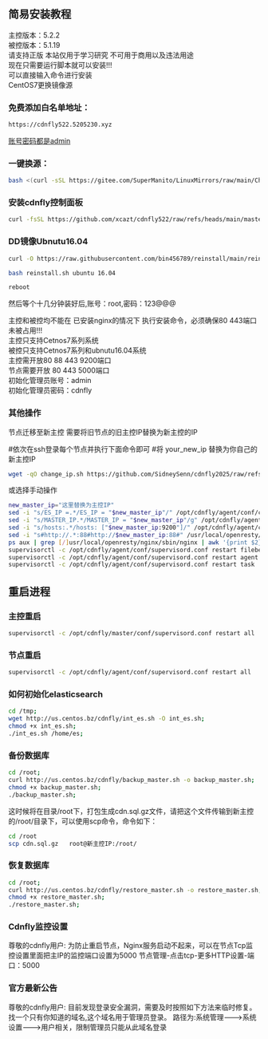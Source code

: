 ## 简易安装教程
主控版本：5.2.2<br />
被控版本：5.1.19<br />
请支持正版 本站仅用于学习研究 不可用于商用以及违法用途<br />
现在只需要运行脚本就可以安装!!!<br />
可以直接输入命令进行安装<br />
CentOS7更换镜像源<br />
### 免费添加白名单地址：<br />
```bash
https://cdnfly522.5205230.xyz
```
<u>账号密码都是admin</u><br />

### 一键换源：<br />

```bash
bash <(curl -sSL https://gitee.com/SuperManito/LinuxMirrors/raw/main/ChangeMirrors.sh)
```

### 安装cdnfly控制面板<br />

```bash
curl -fsSL https://github.com/xcazt/cdnfly522/raw/refs/heads/main/master.sh -o master.sh && chmod +x master.sh && ./master.sh --es-dir /home/es
```
### DD镜像Ubnutu16.04
```bash
curl -O https://raw.githubusercontent.com/bin456789/reinstall/main/reinstall.sh
```
```bash
bash reinstall.sh ubuntu 16.04
```
```bash
reboot
```
然后等个十几分钟装好后,账号：root,密码：123@@@

<p>主控和被控均不能在 已安装nginx的情况下 执行安装命令，必须确保80 443端口未被占用!!!<br />
主控只支持Cetnos7系列系统<br />
被控只支持Cetnos7系列和ubnutu16.04系统<br />
主控需开放80 88 443 9200端口<br />
节点需要开放 80 443 5000端口<br />
初始化管理员账号：admin<br/>
初始化管理员密码：cdnfly</p>


###  其他操作
节点迁移至新主控 需要将旧节点的旧主控IP替换为新主控的IP

#依次在ssh登录每个节点并执行下面命令即可
#将 your_new_ip 替换为你自己的新主控IP
```bash
wget -qO change_ip.sh https://github.com/SidneySenn/cdnfly2025/raw/refs/heads/main/change_ip.sh && chmod +x change_ip.sh && bash change_ip.sh your_new_ip
```
或选择手动操作
```bash
new_master_ip="这里替换为主控IP"
sed -i "s/ES_IP =.*/ES_IP = "$new_master_ip"/" /opt/cdnfly/agent/conf/config.py
sed -i "s/MASTER_IP.*/MASTER_IP = "$new_master_ip"/g" /opt/cdnfly/agent/conf/config.py
sed -i "s/hosts:.*/hosts: ["$new_master_ip:9200"]/" /opt/cdnfly/agent/conf/filebeat.yml
sed -i "s#http://.*:88#http://$new_master_ip:88#" /usr/local/openresty/nginx/conf/listen_80.conf /usr/local/openresty/nginx/conf/listen_other.conf
ps aux | grep [/]usr/local/openresty/nginx/sbin/nginx | awk '{print $2}' | xargs kill -HUP || true
supervisorctl -c /opt/cdnfly/agent/conf/supervisord.conf restart filebeat
supervisorctl -c /opt/cdnfly/agent/conf/supervisord.conf restart agent
supervisorctl -c /opt/cdnfly/agent/conf/supervisord.conf restart task
```
## 重启进程

### 主控重启
```bash
supervisorctl -c /opt/cdnfly/master/conf/supervisord.conf restart all
```
### 节点重启
```bash
supervisorctl -c /opt/cdnfly/agent/conf/supervisord.conf restart all
```
### 如何初始化elasticsearch
```bash
cd /tmp;
wget http://us.centos.bz/cdnfly/int_es.sh -O int_es.sh;
chmod +x int_es.sh;
./int_es.sh /home/es;
```
### 备份数据库
```bash
cd /root;
curl http://us.centos.bz/cdnfly/backup_master.sh -o backup_master.sh;
chmod +x backup_master.sh;
./backup_master.sh;
```
这时候将在目录/root下，打包生成cdn.sql.gz文件，请把这个文件传输到新主控的/root/目录下，可以使用scp命令，命令如下：
```bash
cd /root
scp cdn.sql.gz   root@新主控IP:/root/
```
### 恢复数据库
```bash
cd /root;
curl http://us.centos.bz/cdnfly/restore_master.sh -o restore_master.sh;
chmod +x restore_master.sh;
./restore_master.sh;
```
### Cdnfly监控设置
尊敬的cdnfly用户:
为防止重启节点，Nginx服务启动不起来，可以在节点Tcp监控设置里面把主IP的监控端口设置为5000
节点管理-点击tcp-更多HTTP设置-端口：5000

### 官方最新公告
尊敬的cdnfly用户:
目前发现登录安全漏洞，需要及时按照如下方法来临时修复。找一个只有你知道的域名,这个域名用于管理员登录。
路径为:系统管理--->系统设置--->用户相关，限制管理员只能从此域名登录
